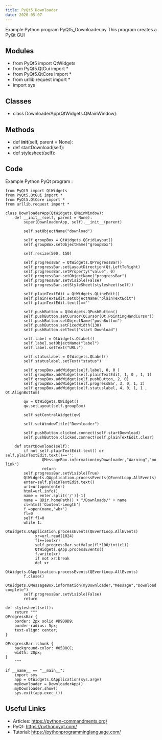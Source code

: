 ```yaml
---
title: PyQt5_Downloader
date: 2020-05-07
---
```

Example Python program PyQt5_Downloader.py
This program creates a PyQt GUI

## Modules

* from PyQt5 import QtWidgets
* from PyQt5.QtGui import *
* from PyQt5.QtCore import *
* from urllib.request import *
* import sys

## Classes

* class DownloaderApp(QtWidgets.QMainWindow):

## Methods

* def __init__(self, parent = None):
* def startDownload(self):
* def stylesheet(self):

## Code

Example Python PyQt program :

    from PyQt5 import QtWidgets
    from PyQt5.QtGui import *
    from PyQt5.QtCore import *
    from urllib.request import *
    
    class DownloaderApp(QtWidgets.QMainWindow):
        def __init__(self, parent = None):
            super(DownloaderApp, self).__init__(parent)
            
            self.setObjectName("download")
            
            self.groupBox = QtWidgets.QGridLayout()
            self.groupBox.setObjectName("groupBox")
            
            self.resize(500, 150)
            
            self.progressBar = QtWidgets.QProgressBar()
            self.progressBar.setLayoutDirection(Qt.LeftToRight)
            self.progressBar.setProperty("value", 0)
            self.progressBar.setObjectName("progressBar")
            self.progressBar.setVisible(False)
            self.progressBar.setStyleSheet(stylesheet(self))
            
            self.plainTextEdit = QtWidgets.QLineEdit()
            self.plainTextEdit.setObjectName("plainTextEdit")
            self.plainTextEdit.text()==''
            
            self.pushButton = QtWidgets.QPushButton()
            self.pushButton.setCursor(QCursor(Qt.PointingHandCursor))
            self.pushButton.setObjectName("pushButton")
            self.pushButton.setFixedWidth(130)
            self.pushButton.setText("start Download")        
                   
            self.label = QtWidgets.QLabel()
            self.label.setObjectName("label")
            self.label.setText("URL:")
            
            self.statuslabel = QtWidgets.QLabel()
            self.statuslabel.setText("status")
            
            self.groupBox.addWidget(self.label, 0, 0 ) 
            self.groupBox.addWidget(self.plainTextEdit, 1, 0 , 1, 1)
            self.groupBox.addWidget(self.pushButton, 2, 0)
            self.groupBox.addWidget(self.progressBar, 3, 0, 1, 2)
            self.groupBox.addWidget(self.statuslabel, 4, 0, 1, 1 , Qt.AlignBottom)
            
            qw = QtWidgets.QWidget()
            qw.setLayout(self.groupBox)
            
            self.setCentralWidget(qw)
            
            self.setWindowTitle("Downloader")                
        
            self.pushButton.clicked.connect(self.startDownload)
            self.pushButton.clicked.connect(self.plainTextEdit.clear)
    
        def startDownload(self):
            if not self.plainTextEdit.text() or self.plainTextEdit.text()=='':
                    QMessageBox.information(myDownloader,"Warning","no link")
                    return
            self.progressBar.setVisible(True)
            QtWidgets.QApplication.processEvents(QEventLoop.AllEvents)
            enter=self.plainTextEdit.text()
            url=urlopen(enter)
            html=url.info()
            name = enter.split('/')[-1]
            name = QDir.homePath() + "/Downloads/" + name
            cl=html['Content-Length']
            f =open(name,'wb+')
            fl=0
            self.fl=0
            while 1:
                 QtWidgets.QApplication.processEvents(QEventLoop.AllEvents)
                 xr=url.read(1024)
                 fl+=len(xr)
                 self.progressBar.setValue(fl*100/int(cl))
                 QtWidgets.qApp.processEvents()
                 f.write(xr)
                 if not xr:break
                 del xr
                 QtWidgets.QApplication.processEvents(QEventLoop.AllEvents)
            f.close()
            QtWidgets.QMessageBox.information(myDownloader,"Message","Download complete")
            self.progressBar.setVisible(False)
            return
    
    def stylesheet(self):
        return """
    QProgressBar {
        border: 2px solid #D9D9D9;
        border-radius: 5px;
        text-align: center;
    }
    
    QProgressBar::chunk {
        background-color: #05B8CC;
        width: 20px;
    }
        """   
        
    if __name__ == "__main__":
        import sys
        app = QtWidgets.QApplication(sys.argv)
        myDownloader = DownloaderApp()
        myDownloader.show()
        sys.exit(app.exec_())

## Useful Links

- Articles: https://python-commandments.org/
- PyQt: https://pythonpyqt.com/
- Tutorial: https://pythonprogramminglanguage.com/
